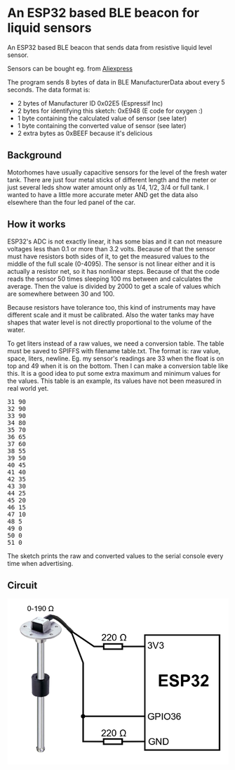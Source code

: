 # An ESP32 based BLE beacon for liquid sensors

An ESP32 based BLE beacon that sends data from resistive liquid level sensor.

Sensors can be bought eg. from 
[Aliexpress](https://www.aliexpress.com/item/4000349189985.html)

The program sends 8 bytes of data in BLE ManufacturerData about every 5 seconds. The data format is:

- 2 bytes of Manufacturer ID 0x02E5 (Espressif Inc)
- 2 bytes for identifying this sketch: 0xE948 (E code for oxygen :)
- 1 byte containing the calculated value of sensor (see later)
- 1 byte containing the converted value of sensor (see later)
- 2 extra bytes as 0xBEEF because it's delicious

## Background

Motorhomes have usually capacitive sensors for the level of the fresh water tank. There are just four
metal sticks of different length and the meter or just several leds show water amount only as 
1/4, 1/2, 3/4 or full tank. I wanted to have a little more accurate meter AND get the data also elsewhere 
than the four led panel of the car.

## How it works

ESP32's ADC is not exactly linear, it has some bias and it can not measure voltages less than 0.1 or more 
than 3.2 volts. Because of that the sensor must have resistors both sides of it, to get the measured 
values to the middle of the full scale (0-4095). The sensor is not linear either and it is actually a 
resistor net, so it has nonlinear steps. Because of that the code reads the sensor 50 times sleeping 100 
ms between and calculates the average. Then the value is divided by 2000 to get a scale of values which 
are somewhere between 30 and 100.

Because resistors have tolerance too, this kind of instruments may have different scale and it 
must be calibrated. Also the water tanks may have shapes that water level is not directly proportional to the
volume of the water.

To get liters instead of a raw values, we need a conversion table. The table must be saved to SPIFFS with
filename table.txt. The format is: raw value, space, liters, newline. Eg. my sensor's readings are 33 when 
the float is on top and 49 when it is on the bottom. Then I can make a conversion table like this. It is a 
good idea to put some extra maximum and minimum values for the values. This table is an example, its 
values have not been measured in real world yet.

<pre>
31 90
32 90
33 90
34 80
35 70
36 65
37 60
38 55
39 50
40 45
41 40
42 35
43 30
44 25
45 20
46 15
47 10
48 5
49 0
50 0
51 0
</pre>

The sketch prints the raw and converted values to the serial console every time when advertising.

## Circuit

![circuit](s/esp32_watersensor.png)
